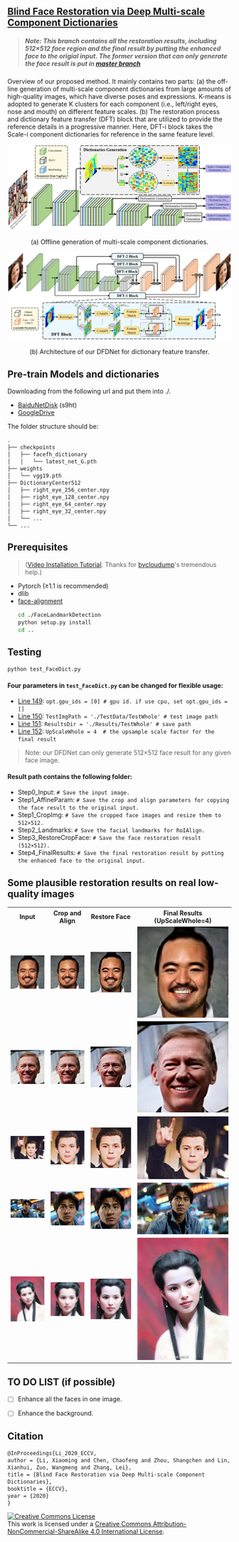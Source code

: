 ## [Blind Face Restoration via Deep Multi-scale Component Dictionaries](https://arxiv.org/pdf/2008.00418.pdf)

>##### __Note: This branch contains all the restoration results, including 512×512 face region and the final result by putting the enhanced face to the origial input. The former version that can only generate the face result is put in [master branch](https://github.com/csxmli2016/DFDNet/tree/master)__ 


<p>
Overview of our proposed method. It mainly contains two parts: (a) the off-line generation of multi-scale component dictionaries from large amounts of high-quality images, which have diverse poses and expressions. K-means is adopted to generate K clusters for each component (i.e., left/right eyes, nose and mouth) on different feature scales. (b) The restoration process and dictionary feature transfer (DFT) block that are utilized to provide the reference details in a progressive manner. Here, DFT-i block takes the Scale-i component dictionaries for reference in the same feature level.
</p>  
    

<img src="./Imgs/pipeline_a.png">
<p align="center">(a) Offline generation of multi-scale component dictionaries.</p>
<img src="./Imgs/pipeline_b.png">
<p align="center">(b) Architecture of our DFDNet for dictionary feature transfer.</p>


## Pre-train Models and dictionaries
Downloading from the following url and put them into ./.
- [BaiduNetDisk](https://pan.baidu.com/s/1K4fzjPiezVSMl5NjHoJCGQ) (s9ht)
- [GoogleDrive](https://drive.google.com/drive/folders/1bayYIUMCSGmoFPyd4Uu2Uwn347RW-vl5?usp=sharing)

The folder structure should be:
    
    .
    ├── checkpoints                    
    │   ├── facefh_dictionary                  
    │   │   └── latest_net_G.pth   
    ├── weights
    │   └── vgg19.pth
    ├── DictionaryCenter512
    │   ├── right_eye_256_center.npy
    │   ├── right_eye_128_center.npy
    │   ├── right_eye_64_center.npy
    │   ├── right_eye_32_center.npy
    │   └── ...
    └── ...

## Prerequisites 
>([Video Installation Tutorial](https://www.youtube.com/watch?v=OTqGYMSKGF4). Thanks for [bycloudump](https://www.youtube.com/channel/UCfg9ux4m8P0YDITTPptrmLg)'s tremendous help.)
- Pytorch (≥1.1 is recommended)
- dlib
- [face-alignment](https://github.com/1adrianb/face-alignment)
    ```bash
    cd ./FaceLandmarkDetection
    python setup.py install
    cd ..
    ```
    

## Testing
```bash
python test_FaceDict.py
```
#### __Four parameters in ```test_FaceDict.py``` can be changed for flexible usage:__
- [Line 149](https://github.com/csxmli2016/DFDNet/blob/93a6332f672a806f06356ac2aa8f86b233cfeadf/test_FaceDict.py#L149): ```opt.gpu_ids = [0] # gpu id. if use cpu, set opt.gpu_ids = []```
- [Line 150](https://github.com/csxmli2016/DFDNet/blob/93a6332f672a806f06356ac2aa8f86b233cfeadf/test_FaceDict.py#L150): ```TestImgPath = './TestData/TestWhole' # test image path```
- [Line 151](https://github.com/csxmli2016/DFDNet/blob/93a6332f672a806f06356ac2aa8f86b233cfeadf/test_FaceDict.py#L151): ```ResultsDir = './Results/TestWhole' # save path```
- [Line 152](https://github.com/csxmli2016/DFDNet/blob/93a6332f672a806f06356ac2aa8f86b233cfeadf/test_FaceDict.py#L152): ```UpScaleWhole = 4  # the upsample scale factor for the final result```

>Note: our DFDNet can only generate 512&times;512 face result for any given face image.

#### __Result path contains the following folder:__
- Step0_Input: ```# Save the input image.```
- Step1_AffineParam: ```# Save the crop and align parameters for copying the face result to the original input.```
- Step1_CropImg: ```# Save the cropped face images and resize them to 512×512.```
- Step2_Landmarks: ```# Save the facial landmarks for RoIAlign.```
- Step3_RestoreCropFace: ```# Save the face restoration result (512×512).```
- Step4_FinalResults: ```# Save the final restoration result by putting the enhanced face to the original input.```

## Some plausible restoration results on real low-quality images

 <table  style="float:center" width=100%>
 <tr>
  <th><B>Input</B></th><th><B>Crop and Align</B></th><th><B>Restore Face</B></th><th><B>Final Results (UpScaleWhole=4)</B></th>
 </tr>
  <tr>
  <td>
  <img src='./Imgs/RealLR/n000056_0060_01.png'>
  </td>
  <td>
  <img src='./Imgs/RealLR/n000056_0060_01.png'>
  </td>
  <td>
   <img src='./Imgs/ShowResults/n000056_0060_01.png'>
  </td>
  <td>
   <img src='./Imgs/ShowResults/n000056_0060_01.png'>
  </td>
 </tr>
  <tr>
  <td>
  <img src='./Imgs/RealLR/n000184_0094_01.png'>
  </td>
  <td>
  <img src='./Imgs/RealLR/n000184_0094_01.png'>
  </td>
  <td>
   <img src='./Imgs/ShowResults/n000184_0094_01.png'>
  </td>
  <td>
   <img src='./Imgs/ShowResults/n000184_0094_01.png'>
  </td>
 </tr>
 <tr>
  <td>
  <img src='./Imgs/Whole/test1_0.jpg'>
  </td>
  <td>
   <img src='./Imgs/Whole/test1_1.jpg'>
  </td>
    <td>
   <img src='./Imgs/Whole/test1_2.jpg'>
  </td>
    <td>
   <img src='./Imgs/Whole/test1_3.jpg'>
  </td>
 </tr>
 <tr>
  <td>
  <img src='./Imgs/Whole/test2_0.jpg'>
  </td>
  <td>
   <img src='./Imgs/Whole/test2_1.jpg'>
  </td>
    <td>
   <img src='./Imgs/Whole/test2_2.jpg'>
  </td>
    <td>
   <img src='./Imgs/Whole/test2_3.jpg'>
  </td>
 </tr>
 <tr>
  <td>
  <img src='./Imgs/Whole/test5_0.jpg'>
  </td>
  <td>
   <img src='./Imgs/Whole/test5_1.jpg'>
  </td>
    <td>
   <img src='./Imgs/Whole/test5_2.jpg'>
  </td>
    <td>
   <img src='./Imgs/Whole/test5_3.jpg'>
  </td>
 </tr>
  
 </table>

## TO DO LIST (if possible)
- [ ] Enhance all the faces in one image.
- [ ] Enhance the background.


## Citation

```
@InProceedings{Li_2020_ECCV,
author = {Li, Xiaoming and Chen, Chaofeng and Zhou, Shangchen and Lin, Xianhui, Zuo, Wangmeng and Zhang, Lei},
title = {Blind Face Restoration via Deep Multi-scale Component Dictionaries},
booktitle = {ECCV},
year = {2020}
}
```

<a rel="license" href="http://creativecommons.org/licenses/by-nc-sa/4.0/"><img alt="Creative Commons License" style="border-width:0" src="https://i.creativecommons.org/l/by-nc-sa/4.0/88x31.png" /></a><br />This work is licensed under a <a rel="license" href="http://creativecommons.org/licenses/by-nc-sa/4.0/">Creative Commons Attribution-NonCommercial-ShareAlike 4.0 International License</a>.

